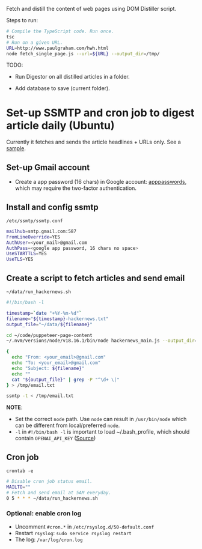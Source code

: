 Fetch and distill the content of web pages using DOM Distiller script.

Steps to run:

```bash
# Compile the TypeScript code. Run once.
tsc
# Run on a given URL.
URL=http://www.paulgraham.com/hwh.html
node fetch_single_page.js --url=${URL} --output_dir=/tmp/
```

TODO:

- Run Digestor on all distilled articles in a folder.

- Add database to save (current folder).

# Set-up SSMTP and cron job to digest article daily (Ubuntu)

Currently it fetches and sends the article headlines + URLs only. See a [sample](https://justpaste.it/bv6f7).

## Set-up Gmail account

- Create a app password (16 chars) in Google account: [apppasswords](https://myaccount.google.com/apppasswords), which may require the two-factor authentication.

## Install and config ssmtp

`/etc/ssmtp/ssmtp.conf`

```bash
mailhub=smtp.gmail.com:587
FromLineOverride=YES
AuthUser=<your_mail>@gmail.com
AuthPass=<google app password, 16 chars no space>
UseSTARTTLS=YES
UseTLS=YES
```

## Create a script to fetch articles and send email

`~/data/run_hackernews.sh`

```bash
#!/bin/bash -l

timestamp=`date "+%Y-%m-%d"`
filename="${timestamp}-hackernews.txt"
output_file="~/data/${filename}"

cd ~/code/puppeteer-page-content
~/.nvm/versions/node/v18.16.1/bin/node hackernews_main.js --output_dir=~/data/hackernews 2>&1 | tee ${output_file}

{
  echo "From: <your_email>@gmail.com"
  echo "To: <your_email>@gmail.com"
  echo "Subject: ${filename}"
  echo ""
  cat "${output_file}" | grep -P "^\d+ \|"
} > /tmp/email.txt

ssmtp -t < /tmp/email.txt
```

**NOTE**:

- Set the correct `node` path. Use `node` can result in `/usr/bin/node` which can be different from local/preferred `node`.
- `-l` in `#!/bin/bash -l` is important to load ~/.bash_profile, which should contain `OPENAI_API_KEY` ([Source](https://stackoverflow.com/a/51591762/956507))

## Cron job

`crontab -e`

```bash
# Disable cron job status email.
MAILTO=""
# Fetch and send email at 5AM everyday.
0 5 * * * ~/data/run_hackernews.sh
```

### Optional: enable cron log

- Uncomment `#cron.*` in `/etc/rsyslog.d/50-default.conf`
- Restart `rsyslog`: `sudo service rsyslog restart`
- The log: `/var/log/cron.log`
